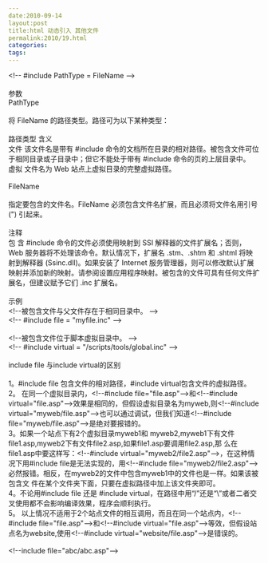 ```yaml
---
date:2010-09-14
layout:post
title:html 动态引入 其他文件
permalink:2010/19.html
categories:
tags:
---
```



<p>&lt;!-- #include PathType = FileName --&gt; <br /><br /> 参数 <br /> PathType <br /><br /> 将 FileName 的路径类型。路径可为以下某种类型： <br /><br /> 路径类型 含义 <br /> 文件 该文件名是带有 #include 命令的文档所在目录的相对路径。被包含文件可位于相同目录或子目录中；但它不能处于带有 #include 命令的页的上层目录中。 <br /> 虚拟 文件名为 Web 站点上虚拟目录的完整虚拟路径。 <br /><br /> FileName <br /><br /> 指定要包含的文件名。FileName 必须包含文件名扩展，而且必须将文件名用引号 (&quot;) 引起来。 <br /><br /> 注释 <br /> 包 含 #include 命令的文件必须使用映射到 SSI 解释器的文件扩展名；否则，Web 服务器将不处理该命令。默认情况下，扩展名 .stm、.shtm 和 .shtml 将映射到解释器 (Ssinc.dll)。如果安装了 Internet 服务管理器，则可以修改默认扩展映射并添加新的映射。请参阅设置应用程序映射。被包含的文件可具有任何文件扩展名，但建议赋予它们 .inc 扩展名。 <br /><br /> 示例 <br /> &lt;!--被包含文件与父文件存在于相同目录中。 --&gt; <br /> &lt;!-- #include file = &quot;myfile.inc&quot; --&gt; <br /><br /> &lt;!--被包含文件位于脚本虚拟目录中。 --&gt; <br /> &lt;!-- #include virtual = &quot;/scripts/tools/global.inc&quot; --&gt; <br /><br /> include file 与include virtual的区别 <br /><br /> 1。#include file 包含文件的相对路径，#include virtual包含文件的虚拟路径。 <br /> 2。 在同一个虚拟目录内，&lt;!--#include file=&quot;file.asp&quot;--&gt;和&lt;!--#include virtual=&quot;file.asp&quot;--&gt;效果是相同的，但假设虚拟目录名为myweb,则&lt;!--#include virtual=&quot;myweb/file.asp&quot;--&gt;也可以通过调试，但我们知道&lt;!--#include file=&quot;myweb/file.asp&quot;--&gt;是绝对要报错的。 <br /> 3。如果一个站点下有2个虚拟目录myweb1和 myweb2,myweb1下有文件file1.asp,myweb2下有文件file2.asp,如果file1.asp要调用file2.asp,那 么在file1.asp中要这样写：&lt;!--#include virtual=&quot;myweb2/file2.asp&quot;--&gt;，在这种情况下用#include file是无法实现的，用&lt;!--#include file=&quot;myweb2/file2.asp&quot;--&gt;必然报错。相反，在myweb2的文件中包含myweb1中的文件也是一样。如果该被包含文 件在某个文件夹下面，只要在虚拟路径中加上该文件夹即可。 <br /> 4。不论用#include file 还是 #include virtual，在路径中用“/”还是“\”或者二者交叉使用都不会影响编译效果，程序会顺利执行。 <br /> 5。 以上情况不适用于2个站点文件的相互调用，而且在同一个站点内，&lt;!--#include file=&quot;file.asp&quot;--&gt;和&lt;!--#include virtual=&quot;file.asp&quot;--&gt;等效，但假设站点名为website,使用&lt;!--#include virtual=&quot;website/file.asp&quot;--&gt;是错误的。 <br /><br /> &lt;!--include file=&quot;abc/abc.asp&quot;--&gt; </p>